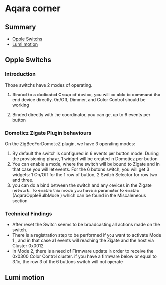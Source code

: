 # Aqara corner


## Summary

* [Opple Switchs](#opple-switchs)
* [Lumi motion](#lumi-motion)


## Opple Switchs

### Introduction

Those switchs have 2 modes of operating.

1. Binded to a dedicated Group of device, you will be able to command the end device directly.
   On/Off, Dimmer, and Color Control should be working

1. Binded directly with the coordinator, you can get up to 6 events per button


### Domoticz Zigate Plugin behaviours

On the ZigBeeForDomoticZ plugin, we have 3 operating modes:

   1. By default the switch is configured in 6 events per button mode. During the provisioning phase, 1 widget will be created in Domoticz per button
   1. You can enable a mode, where the switch will be bound to Zigate and in that case you will let events. For the 6 butons switch, you will get 3 widgets: 1 On/Off for the 1 row of button, 2 Switch Selector for row two and three.
   1. you can do a bind between the switch and any devices in the Zigate network.
   To enable this mode you have a parameter to enable (AqaraOppleBulbMode ) which can be found in the Miscaleneous section


### Technical Findings

* After reset the Switch seems to be broadcasting all actions made on the switch.
* There is a registration step to be performed if you want to activate Mode 1 , and in that case all events will reaching the Zigate and the host via Cluster 0x0012
* In Mode 2, there is a need of Firmware update in order to receive the 0x0300 Color Control cluster.
if you have a firmware below or equal to 3.1c, the row 3 of the 6 buttons switch will not operate


## Lumi motion
